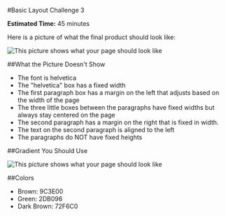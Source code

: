 #Basic Layout Challenge 3

**Estimated Time:** 45 minutes

Here is a picture of what the final product should look like:

![This picture shows what your page should look like](https://raw.github.com/christensenacademy/christensen-academy/master/modules/css-layouts/challenges/basic-layout-challenge-3.png)

##What the Picture Doesn't Show

* The font is helvetica
* The "helvetica" box has a fixed width
* The first paragraph box has a margin on the left that adjusts based on the width of the page
* The three little boxes between the paragraphs have fixed widths but always stay centered on the page
* The second paragraph has a margin on the right that is fixed in width.
* The text on the second paragraph is aligned to the left
* The paragraphs do NOT have fixed heights

##Gradient You Should Use

![This picture shows what your page should look like](https://raw.github.com/christensenacademy/christensen-academy/master/modules/css-layouts/challenges/small-gradient.png)

##Colors
* Brown: 9C3E00
* Green: 2DB096
* Dark Brown: 72F6C0

